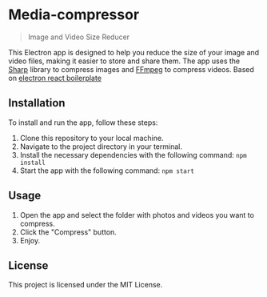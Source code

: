 # Media-compressor
> Image and Video Size Reducer

This Electron app is designed to help you reduce the size of your image and video files, making it easier to store and share them. The app uses the [Sharp](https://github.com/lovell/sharp) library to compress images and [FFmpeg](https://www.ffmpeg.org/) to compress videos. Based on [electron react boilerplate](https://github.com/electron-react-boilerplate/electron-react-boilerplate.git)

## Installation

To install and run the app, follow these steps:

1. Clone this repository to your local machine.
2. Navigate to the project directory in your terminal.
3. Install the necessary dependencies with the following command: `npm install`
4. Start the app with the following command: `npm start`

## Usage

1. Open the app and select the folder with photos and videos you want to compress.
2. Click the "Compress" button.
3. Enjoy.

## License

This project is licensed under the MIT License.
